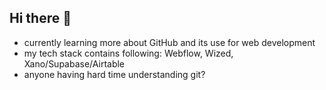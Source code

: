 ## Hi there 👋

- currently learning more about GitHub and its use for web development
- my tech stack contains following: Webflow, Wized, Xano/Supabase/Airtable
- anyone having hard time understanding git?

<!--
**patahorak01/patahorak01** is a ✨ _special_ ✨ repository because its `README.md` (this file) appears on your GitHub profile.

Here are some ideas to get you started:

- 🔭 I’m currently working on ...
- 🌱 I’m currently learning ...
- 👯 I’m looking to collaborate on ...
- 🤔 I’m looking for help with ...
- 💬 Ask me about ...
- 📫 How to reach me: ...
- ⚡ Fun fact: ...
-->
